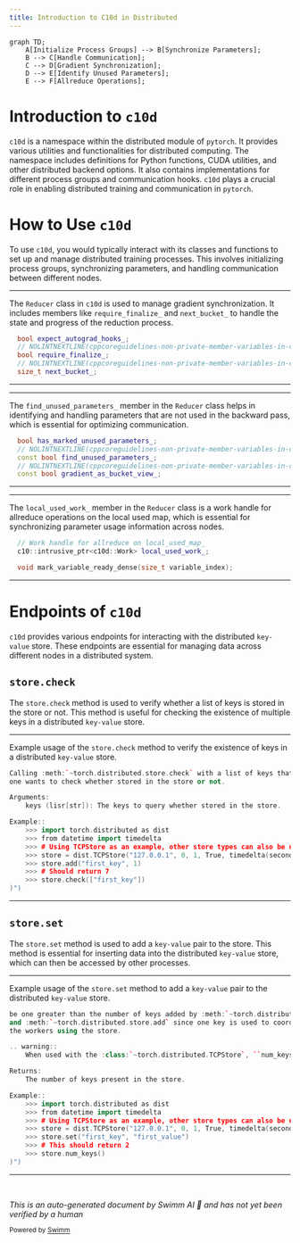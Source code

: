 ```yaml
---
title: Introduction to C10d in Distributed
---
```

```mermaid
graph TD;
    A[Initialize Process Groups] --> B[Synchronize Parameters];
    B --> C[Handle Communication];
    C --> D[Gradient Synchronization];
    D --> E[Identify Unused Parameters];
    E --> F[Allreduce Operations];
```

# Introduction to <SwmToken path="torch/csrc/distributed/c10d/reducer.hpp" pos="270:5:5" line-data="  c10::intrusive_ptr&lt;c10d::Work&gt; local_used_work_;">`c10d`</SwmToken>

<SwmToken path="torch/csrc/distributed/c10d/reducer.hpp" pos="270:5:5" line-data="  c10::intrusive_ptr&lt;c10d::Work&gt; local_used_work_;">`c10d`</SwmToken> is a namespace within the distributed module of <SwmToken path="tools/nightly.py" pos="306:1:1" line-data="    pytorch, platform = &quot;&quot;, &quot;&quot;">`pytorch`</SwmToken>. It provides various utilities and functionalities for distributed computing. The namespace includes definitions for Python functions, CUDA utilities, and other distributed backend options. It also contains implementations for different process groups and communication hooks. <SwmToken path="torch/csrc/distributed/c10d/reducer.hpp" pos="270:5:5" line-data="  c10::intrusive_ptr&lt;c10d::Work&gt; local_used_work_;">`c10d`</SwmToken> plays a crucial role in enabling distributed training and communication in <SwmToken path="tools/nightly.py" pos="306:1:1" line-data="    pytorch, platform = &quot;&quot;, &quot;&quot;">`pytorch`</SwmToken>.

# How to Use <SwmToken path="torch/csrc/distributed/c10d/reducer.hpp" pos="270:5:5" line-data="  c10::intrusive_ptr&lt;c10d::Work&gt; local_used_work_;">`c10d`</SwmToken>

To use <SwmToken path="torch/csrc/distributed/c10d/reducer.hpp" pos="270:5:5" line-data="  c10::intrusive_ptr&lt;c10d::Work&gt; local_used_work_;">`c10d`</SwmToken>, you would typically interact with its classes and functions to set up and manage distributed training processes. This involves initializing process groups, synchronizing parameters, and handling communication between different nodes.

<SwmSnippet path="/torch/csrc/distributed/c10d/reducer.hpp" line="223">

---

The <SwmToken path="torch/_C/_distributed_c10d.pyi" pos="39:2:2" line-data="class Reducer:">`Reducer`</SwmToken> class in <SwmToken path="torch/csrc/distributed/c10d/reducer.hpp" pos="270:5:5" line-data="  c10::intrusive_ptr&lt;c10d::Work&gt; local_used_work_;">`c10d`</SwmToken> is used to manage gradient synchronization. It includes members like <SwmToken path="torch/csrc/distributed/c10d/reducer.hpp" pos="225:3:3" line-data="  bool require_finalize_;">`require_finalize_`</SwmToken> and <SwmToken path="torch/csrc/distributed/c10d/reducer.hpp" pos="227:3:3" line-data="  size_t next_bucket_;">`next_bucket_`</SwmToken> to handle the state and progress of the reduction process.

```c++
  bool expect_autograd_hooks_;
  // NOLINTNEXTLINE(cppcoreguidelines-non-private-member-variables-in-classes)
  bool require_finalize_;
  // NOLINTNEXTLINE(cppcoreguidelines-non-private-member-variables-in-classes)
  size_t next_bucket_;
```

---

</SwmSnippet>

<SwmSnippet path="/torch/csrc/distributed/c10d/reducer.hpp" line="230">

---

The <SwmToken path="torch/csrc/distributed/c10d/reducer.hpp" pos="232:5:5" line-data="  const bool find_unused_parameters_;">`find_unused_parameters_`</SwmToken> member in the <SwmToken path="torch/_C/_distributed_c10d.pyi" pos="39:2:2" line-data="class Reducer:">`Reducer`</SwmToken> class helps in identifying and handling parameters that are not used in the backward pass, which is essential for optimizing communication.

```c++
  bool has_marked_unused_parameters_;
  // NOLINTNEXTLINE(cppcoreguidelines-non-private-member-variables-in-classes)
  const bool find_unused_parameters_;
  // NOLINTNEXTLINE(cppcoreguidelines-non-private-member-variables-in-classes)
  const bool gradient_as_bucket_view_;
```

---

</SwmSnippet>

<SwmSnippet path="/torch/csrc/distributed/c10d/reducer.hpp" line="269">

---

The <SwmToken path="torch/csrc/distributed/c10d/reducer.hpp" pos="270:10:10" line-data="  c10::intrusive_ptr&lt;c10d::Work&gt; local_used_work_;">`local_used_work_`</SwmToken> member in the <SwmToken path="torch/_C/_distributed_c10d.pyi" pos="39:2:2" line-data="class Reducer:">`Reducer`</SwmToken> class is a work handle for allreduce operations on the local used map, which is essential for synchronizing parameter usage information across nodes.

```c++
  // Work handle for allreduce on local_used_map_
  c10::intrusive_ptr<c10d::Work> local_used_work_;

  void mark_variable_ready_dense(size_t variable_index);
```

---

</SwmSnippet>

# Endpoints of <SwmToken path="torch/csrc/distributed/c10d/reducer.hpp" pos="270:5:5" line-data="  c10::intrusive_ptr&lt;c10d::Work&gt; local_used_work_;">`c10d`</SwmToken>

<SwmToken path="torch/csrc/distributed/c10d/reducer.hpp" pos="270:5:5" line-data="  c10::intrusive_ptr&lt;c10d::Work&gt; local_used_work_;">`c10d`</SwmToken> provides various endpoints for interacting with the distributed <SwmToken path="torch/csrc/distributed/c10d/init.cpp" pos="1087:4:6" line-data="Inserts the key-value pair into the store based on the supplied ``key`` and">`key-value`</SwmToken> store. These endpoints are essential for managing data across different nodes in a distributed system.

## <SwmToken path="torch/csrc/distributed/c10d/init.cpp" pos="1200:9:11" line-data="Calling :meth:`~torch.distributed.store.check` with a list of keys that">`store.check`</SwmToken>

The <SwmToken path="torch/csrc/distributed/c10d/init.cpp" pos="1200:9:11" line-data="Calling :meth:`~torch.distributed.store.check` with a list of keys that">`store.check`</SwmToken> method is used to verify whether a list of keys is stored in the store or not. This method is useful for checking the existence of multiple keys in a distributed <SwmToken path="torch/csrc/distributed/c10d/init.cpp" pos="1087:4:6" line-data="Inserts the key-value pair into the store based on the supplied ``key`` and">`key-value`</SwmToken> store.

<SwmSnippet path="/torch/csrc/distributed/c10d/init.cpp" line="1200">

---

Example usage of the <SwmToken path="torch/csrc/distributed/c10d/init.cpp" pos="1200:9:11" line-data="Calling :meth:`~torch.distributed.store.check` with a list of keys that">`store.check`</SwmToken> method to verify the existence of keys in a distributed <SwmToken path="torch/csrc/distributed/c10d/init.cpp" pos="1087:4:6" line-data="Inserts the key-value pair into the store based on the supplied ``key`` and">`key-value`</SwmToken> store.

```c++
Calling :meth:`~torch.distributed.store.check` with a list of keys that
one wants to check whether stored in the store or not.

Arguments:
    keys (lisr[str]): The keys to query whether stored in the store.

Example::
    >>> import torch.distributed as dist
    >>> from datetime import timedelta
    >>> # Using TCPStore as an example, other store types can also be used
    >>> store = dist.TCPStore("127.0.0.1", 0, 1, True, timedelta(seconds=30))
    >>> store.add("first_key", 1)
    >>> # Should return 7
    >>> store.check(["first_key"])
)")
```

---

</SwmSnippet>

## <SwmToken path="torch/csrc/distributed/c10d/init.cpp" pos="1250:27:29" line-data="be one greater than the number of keys added by :meth:`~torch.distributed.store.set`">`store.set`</SwmToken>

The <SwmToken path="torch/csrc/distributed/c10d/init.cpp" pos="1250:27:29" line-data="be one greater than the number of keys added by :meth:`~torch.distributed.store.set`">`store.set`</SwmToken> method is used to add a <SwmToken path="torch/csrc/distributed/c10d/init.cpp" pos="1087:4:6" line-data="Inserts the key-value pair into the store based on the supplied ``key`` and">`key-value`</SwmToken> pair to the store. This method is essential for inserting data into the distributed <SwmToken path="torch/csrc/distributed/c10d/init.cpp" pos="1087:4:6" line-data="Inserts the key-value pair into the store based on the supplied ``key`` and">`key-value`</SwmToken> store, which can then be accessed by other processes.

<SwmSnippet path="/torch/csrc/distributed/c10d/init.cpp" line="1250">

---

Example usage of the <SwmToken path="torch/csrc/distributed/c10d/init.cpp" pos="1250:27:29" line-data="be one greater than the number of keys added by :meth:`~torch.distributed.store.set`">`store.set`</SwmToken> method to add a <SwmToken path="torch/csrc/distributed/c10d/init.cpp" pos="1087:4:6" line-data="Inserts the key-value pair into the store based on the supplied ``key`` and">`key-value`</SwmToken> pair to the distributed <SwmToken path="torch/csrc/distributed/c10d/init.cpp" pos="1087:4:6" line-data="Inserts the key-value pair into the store based on the supplied ``key`` and">`key-value`</SwmToken> store.

```c++
be one greater than the number of keys added by :meth:`~torch.distributed.store.set`
and :meth:`~torch.distributed.store.add` since one key is used to coordinate all
the workers using the store.

.. warning::
    When used with the :class:`~torch.distributed.TCPStore`, ``num_keys`` returns the number of keys written to the underlying file. If the store is destructed and another store is created with the same file, the original keys will be retained.

Returns:
    The number of keys present in the store.

Example::
    >>> import torch.distributed as dist
    >>> from datetime import timedelta
    >>> # Using TCPStore as an example, other store types can also be used
    >>> store = dist.TCPStore("127.0.0.1", 0, 1, True, timedelta(seconds=30))
    >>> store.set("first_key", "first_value")
    >>> # This should return 2
    >>> store.num_keys()
)")
```

---

</SwmSnippet>

&nbsp;

*This is an auto-generated document by Swimm AI 🌊 and has not yet been verified by a human*

<SwmMeta version="3.0.0" repo-id="Z2l0aHViJTNBJTNBcHl0b3JjaC1hdXRvZG9jcy1kZW1vJTNBJTNBU3dpbW0tRGVtbw==" repo-name="pytorch-autodocs-demo"><sup>Powered by [Swimm](/)</sup></SwmMeta>
